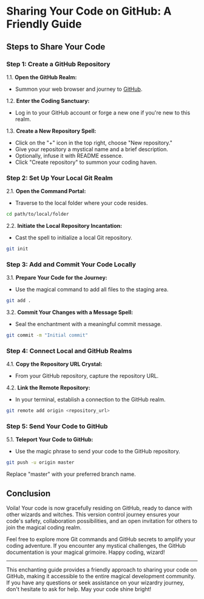 # Sharing Your Code on GitHub: A Friendly Guide


## Steps to Share Your Code

### Step 1: Create a GitHub Repository

1.1. **Open the GitHub Realm:**
   - Summon your web browser and journey to [GitHub](https://github.com/).

1.2. **Enter the Coding Sanctuary:**
   - Log in to your GitHub account or forge a new one if you're new to this realm.

1.3. **Create a New Repository Spell:**
   - Click on the "+" icon in the top right, choose "New repository."
   - Give your repository a mystical name and a brief description.
   - Optionally, infuse it with README essence.
   - Click "Create repository" to summon your coding haven.

### Step 2: Set Up Your Local Git Realm

2.1. **Open the Command Portal:**
   - Traverse to the local folder where your code resides.

```bash
cd path/to/local/folder
```

2.2. **Initiate the Local Repository Incantation:**
   - Cast the spell to initialize a local Git repository.

```bash
git init
```

### Step 3: Add and Commit Your Code Locally

3.1. **Prepare Your Code for the Journey:**
   - Use the magical command to add all files to the staging area.

```bash
git add .
```

3.2. **Commit Your Changes with a Message Spell:**
   - Seal the enchantment with a meaningful commit message.

```bash
git commit -m "Initial commit"
```

### Step 4: Connect Local and GitHub Realms

4.1. **Copy the Repository URL Crystal:**
   - From your GitHub repository, capture the repository URL.

4.2. **Link the Remote Repository:**
   - In your terminal, establish a connection to the GitHub realm.

```bash
git remote add origin <repository_url>
```

### Step 5: Send Your Code to GitHub

5.1. **Teleport Your Code to GitHub:**
   - Use the magic phrase to send your code to the GitHub repository.

```bash
git push -u origin master
```

Replace "master" with your preferred branch name.

## Conclusion

Voila! Your code is now gracefully residing on GitHub, ready to dance with other wizards and witches. This version control journey ensures your code's safety, collaboration possibilities, and an open invitation for others to join the magical coding realm.

Feel free to explore more Git commands and GitHub secrets to amplify your coding adventure. If you encounter any mystical challenges, the GitHub documentation is your magical grimoire. Happy coding, wizard!

--- 

This enchanting guide provides a friendly approach to sharing your code on GitHub, making it accessible to the entire magical development community. If you have any questions or seek assistance on your wizardry journey, don't hesitate to ask for help. May your code shine bright!
